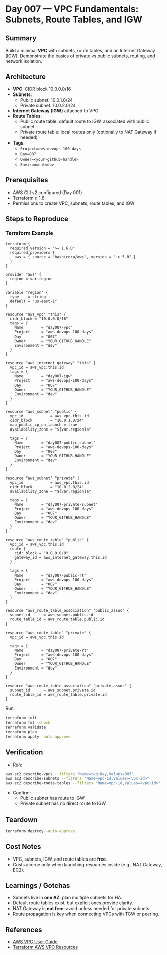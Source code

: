 # Day 007 — VPC Fundamentals: Subnets, Route Tables, and IGW

## Summary
Build a minimal **VPC** with subnets, route tables, and an Internet Gateway (IGW). Demonstrate the basics of private vs public subnets, routing, and network isolation.

## Architecture
- **VPC**: CIDR block 10.0.0.0/16
- **Subnets**:
  - Public subnet: 10.0.1.0/24
  - Private subnet: 10.0.2.0/24
- **Internet Gateway (IGW)** attached to VPC
- **Route Tables**:
  - Public route table: default route to IGW, associated with public subnet
  - Private route table: local routes only (optionally to NAT Gateway if needed)
- **Tags**:
  - `Project=aws-devops-100-days`
  - `Day=007`
  - `Owner=<your-github-handle>`
  - `Environment=dev`

## Prerequisites
- AWS CLI v2 configured (Day 001)
- Terraform ≥ 1.6
- Permissions to create VPC, subnets, route tables, and IGW

## Steps to Reproduce

### Terraform Example
```hcl
terraform {
  required_version = ">= 1.6.0"
  required_providers {
    aws = { source = "hashicorp/aws", version = "~> 5.0" }
  }
}

provider "aws" {
  region = var.region
}

variable "region" {
  type    = string
  default = "us-east-1"
}

resource "aws_vpc" "this" {
  cidr_block = "10.0.0.0/16"
  tags = {
    Name        = "day007-vpc"
    Project     = "aws-devops-100-days"
    Day         = "007"
    Owner       = "YOUR_GITHUB_HANDLE"
    Environment = "dev"
  }
}

resource "aws_internet_gateway" "this" {
  vpc_id = aws_vpc.this.id
  tags = {
    Name        = "day007-igw"
    Project     = "aws-devops-100-days"
    Day         = "007"
    Owner       = "YOUR_GITHUB_HANDLE"
    Environment = "dev"
  }
}

resource "aws_subnet" "public" {
  vpc_id            = aws_vpc.this.id
  cidr_block        = "10.0.1.0/24"
  map_public_ip_on_launch = true
  availability_zone = "${var.region}a"

  tags = {
    Name        = "day007-public-subnet"
    Project     = "aws-devops-100-days"
    Day         = "007"
    Owner       = "YOUR_GITHUB_HANDLE"
    Environment = "dev"
  }
}

resource "aws_subnet" "private" {
  vpc_id            = aws_vpc.this.id
  cidr_block        = "10.0.2.0/24"
  availability_zone = "${var.region}a"

  tags = {
    Name        = "day007-private-subnet"
    Project     = "aws-devops-100-days"
    Day         = "007"
    Owner       = "YOUR_GITHUB_HANDLE"
    Environment = "dev"
  }
}

resource "aws_route_table" "public" {
  vpc_id = aws_vpc.this.id
  route {
    cidr_block = "0.0.0.0/0"
    gateway_id = aws_internet_gateway.this.id
  }

  tags = {
    Name        = "day007-public-rt"
    Project     = "aws-devops-100-days"
    Day         = "007"
    Owner       = "YOUR_GITHUB_HANDLE"
    Environment = "dev"
  }
}

resource "aws_route_table_association" "public_assoc" {
  subnet_id      = aws_subnet.public.id
  route_table_id = aws_route_table.public.id
}

resource "aws_route_table" "private" {
  vpc_id = aws_vpc.this.id

  tags = {
    Name        = "day007-private-rt"
    Project     = "aws-devops-100-days"
    Day         = "007"
    Owner       = "YOUR_GITHUB_HANDLE"
    Environment = "dev"
  }
}

resource "aws_route_table_association" "private_assoc" {
  subnet_id      = aws_subnet.private.id
  route_table_id = aws_route_table.private.id
}
```

Run:
```bash
terraform init
terraform fmt -check
terraform validate
terraform plan
terraform apply -auto-approve
```

## Verification
- Run:
```bash
aws ec2 describe-vpcs --filters "Name=tag:Day,Values=007"
aws ec2 describe-subnets --filters "Name=vpc-id,Values=<vpc-id>"
aws ec2 describe-route-tables --filters "Name=vpc-id,Values=<vpc-id>"
```
- Confirm:
  - Public subnet has route to IGW
  - Private subnet has no direct route to IGW

## Teardown
```bash
terraform destroy -auto-approve
```

## Cost Notes
- VPC, subnets, IGW, and route tables are **free**.
- Costs accrue only when launching resources inside (e.g., NAT Gateway, EC2).

## Learnings / Gotchas
- Subnets live in **one AZ**; plan multiple subnets for HA.
- Default route tables exist, but explicit ones provide clarity.
- NAT Gateway is **not free**; avoid unless needed for private subnets.
- Route propagation is key when connecting VPCs with TGW or peering.

## References
- [AWS VPC User Guide](https://docs.aws.amazon.com/vpc/latest/userguide/what-is-amazon-vpc.html)
- [Terraform AWS VPC Resources](https://registry.terraform.io/providers/hashicorp/aws/latest/docs/resources/vpc)
